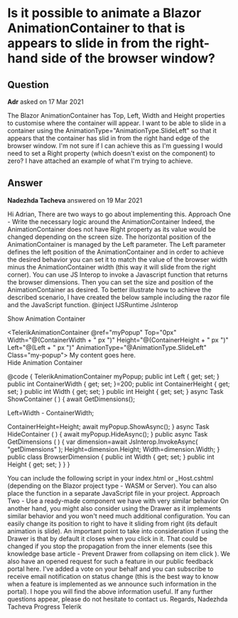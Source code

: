 # Is it possible to animate a Blazor AnimationContainer to that is appears to slide in from the right-hand side of the browser window?

## Question

**Adr** asked on 17 Mar 2021

The Blazor AnimationContainer has Top, Left, Width and Height properties to customise where the container will appear. I want to be able to slide in a container using the AnimationType="AnimationType.SlideLeft" so that it appears that the container has slid in from the right hand edge of the browser window. I'm not sure if I can achieve this as I'm guessing I would need to set a Right property (which doesn't exist on the component) to zero? I have attached an example of what I'm trying to achieve.

## Answer

**Nadezhda Tacheva** answered on 19 Mar 2021

Hi Adrian, There are two ways to go about implementing this. Approach One - Write the necessary logic around the AnimationContainer Indeed, the AnimationContainer does not have Right property as its value would be changed depending on the screen size. The horizontal position of the AnimationContainer is managed by the Left parameter. The Left parameter defines the left position of the AnimationContainer and in order to achieve the desired behavior you can set it to match the value of the browser width minus the AnimationContainer width (this way it will slide from the right corner). You can use JS Interop to invoke a Javascript function that returns the browser dimensions. Then you can set the size and position of the AnimationContainer as desired. To better illustrate how to achieve the described scenario, I have created the below sample including the razor file and the JavaScript function. @inject IJSRuntime JsInterop

<TelerikButton OnClick="@ShowContainer">Show Animation Container</TelerikButton>

<TelerikAnimationContainer @ref="myPopup" Top="0px" Width="@(ContainerWidth + " px ")" Height="@(ContainerHeight + " px ")" Left="@(Left + " px ")" AnimationType="@AnimationType.SlideLeft" Class="my-popup">
My content goes here.<br />
<TelerikButton OnClick="@HideContainer">Hide Animation Container</TelerikButton>
</TelerikAnimationContainer>

@code {
TelerikAnimationContainer myPopup; public int Left { get; set; } public int ContainerWidth { get; set; }=200; public int ContainerHeight { get; set; } public int Width { get; set; } public int Height { get; set; } async Task ShowContainer ( ) { await GetDimensions();

Left=Width - ContainerWidth;

ContainerHeight=Height; await myPopup.ShowAsync();
} async Task HideContainer ( ) { await myPopup.HideAsync();
} public async Task GetDimensions ( ) { var dimension=await JsInterop.InvokeAsync<BrowserDimension>( "getDimensions" );
Height=dimension.Height;
Width=dimension.Width;
} public class BrowserDimension { public int Width { get; set; } public int Height { get; set; }
}
}

<style>
.my-popup {
border: 2 px solid red;
background: #ccc; }
</style> You can include the following script in your index.html or _Host.cshtml (depending on the Blazor project type - WASM or Server). You can also place the function in a separate JavaScript file in your project. <script type="text/javascript"> window.getDimensions=function ( ) { return { width: window.innerWidth, height: window.innerHeight
};
};
</script> Approach Two - Use a ready-made component we have with very similar behavior On another hand, you might also consider using the Drawer as it implements similar behavior and you won't need much additional configuration. You can easily change its position to right to have it sliding from right (its default animation is slide). An important point to take into consideration if using the Drawer is that by default it closes when you click in it. That could be changed if you stop the propagation from the inner elements (see this knowledge base article - Prevent Drawer from collapsing on item click ). We also have an opened request for such a feature in our public feedback portal here. I've added a vote on your behalf and you can subscribe to receive email notification on status change (this is the best way to know when a feature is implemented as we announce such information in the portal). I hope you will find the above information useful. If any further questions appear, please do not hesitate to contact us. Regards, Nadezhda Tacheva Progress Telerik
